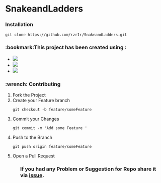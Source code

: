 <h1>SnakeandLadders<h3>
<h3>Installation</h3>
 
   <pre><code>git clone https://github.com/rzr1r/SnakeandLadders.git</code></pre>
  
<h3>:bookmark:This project has been created using :</h3>
<ul>
<li><a href= 'https://www.w3schools.com/html/default.asp' target="_blank"><img src="https://img.shields.io/badge/HTML5-E34F26?style=for-the-badge&logo=html5&logoColor=white"/></a></li>
<li><a href= 'https://www.w3schools.com/css/' target="_blank"><img src="https://img.shields.io/badge/CSS3-1572B6?style=for-the-badge&logo=css3&logoColor=white"></a></li>
<li><a href= 'https://www.w3schools.com/js/' target="_blank"><img src="https://img.shields.io/badge/JavaScript-323330?style=for-the-badge&logo=javascript&logoColor=F7DF1E"/></a></li>
</ul>
<h3>:wrench: Contributing</h3>
<ol>
<li>Fork the Project</li>
<li>Create your Feature branch</li> 
 <pre><code>git checkout -b feature/someFeature</code></pre>
<li>Commit your Changes</li> 
<pre><code>git commit -m 'Add some Feature '</code></pre>
<li>Push to the Branch</li>
<pre><code>git push origin feature/someFeature</code></pre>
<li>Open a Pull Request</li>
<ol>
 <h3>If you had any Problem or Suggestion for Repo share it via <a href= 'https://github.com/rzr1r/SnakeandLadders/issues'>issue</a>. <h3>
